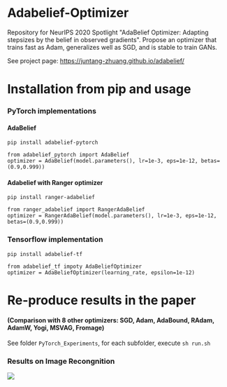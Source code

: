 # Adabelief-Optimizer
Repository for NeurIPS 2020 Spotlight  "AdaBelief Optimizer: Adapting stepsizes by the belief in observed gradients". Propose an optimizer that trains fast as Adam, generalizes well as SGD, and is stable to train GANs. 

See project page: https://juntang-zhuang.github.io/adabelief/

# Installation from pip and usage

### PyTorch implementations
#### AdaBelief
```
pip install adabelief-pytorch
```
```
from adabelief_pytorch import AdaBelief
optimizer = AdaBelief(model.parameters(), lr=1e-3, eps=1e-12, betas=(0.9,0.999))
```
#### Adabelief with Ranger optimizer
```
pip install ranger-adabelief
```
```
from ranger_adabelief import RangerAdaBelief
optimizer = RangerAdaBelief(model.parameters(), lr=1e-3, eps=1e-12, betas=(0.9,0.999))
```
### Tensorflow implementation
```
pip install adabelief-tf
```
```
from adabelief_tf impoty AdaBeliefOptimizer
optimizer = AdaBeliefOptimizer(learning_rate, epsilon=1e-12) 
```

# Re-produce results in the paper 
#### (Comparison with 8 other optimizers: SGD, Adam, AdaBound, RAdam, AdamW, Yogi, MSVAG, Fromage)
See folder ``PyTorch_Experiments``, for each subfolder, execute ```sh run.sh```
### Results on Image Recongnition 

![](https://github.com/juntang-zhuang/Adabelief-Optimizer/tree/master/imgs)
